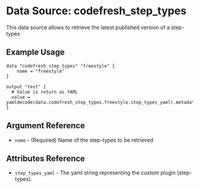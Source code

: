# Data Source: codefresh_step_types
This data source allows to retrieve the latest published version of a step-types

## Example Usage

```hcl
data "codefresh_step_types" "freestyle" {
    name = "freestyle"
}

output "test" {
  # Value is return as YAML  
  value = yamldecode(data.codefresh_step_types.freestyle.step_types_yaml).metadata.updated_at
}

```

## Argument Reference

* `name` - (Required) Name of the step-types to be retrieved

## Attributes Reference

* `step_types_yaml` - The yaml string representing the custom plugin (step-types).
